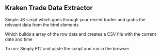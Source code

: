 ## Kraken Trade Data Extractor

Simple JS script which goes through your recent trades and grabs the relevant data from the html elements

Which builds a array of the row data and creates a CSV file with the current date and time

To run: Simply F12 and paste the script and run in the browser

